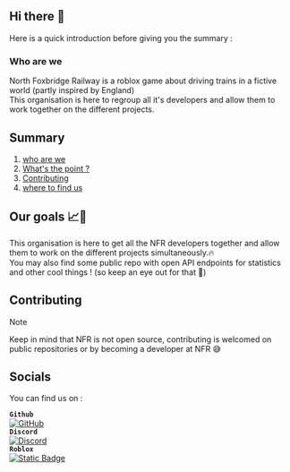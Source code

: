 ## Hi there 👋

Here is a quick introduction before giving you the summary :

### Who are we
North Foxbridge Railway is a roblox game about driving trains in a fictive world (partly inspired by England)\
This organisation is here to regroup all it's developers and allow them to work together on the different projects.

## Summary

1. [who are we](#who-are-we)
2. [What's the point ?](#our-goals-)
3. [Contributing](#contributing)
4. [where to find us](#socials)

## Our goals 📈📌

This organisation is here to get all the NFR developers together and allow them to work on the different projects simultaneously.🔥\
You may also find some public repo with open API endpoints for statistics and other cool things ! (so keep an eye out for that 👀)

## Contributing

> [!NOTE]
> Keep in mind that NFR is not open source, contributing is welcomed on public repositories or by becoming a developer at NFR 😅

## Socials

You can find us on :

**``Github``**\
[![GitHub](https://img.shields.io/badge/GitHub-black?labelColor=%23000000&color=%235865F2&style=flat-square&logo=github)](https://github.com/North-Foxbridge-Railways)\
**``Discord``**\
[![Discord](https://img.shields.io/discord/1144263837244194826?style=flat-square&logo=discord&logoColor=white&labelColor=%235865F2&color=black)](https://discord.com/invite/BFA8GTvsuN)\
**``Roblox``**\
[![Static Badge](https://img.shields.io/badge/NFR-%20?style=flat-square&logo=roblox&label=Roblox&labelColor=%23000000&color=%235865F2)](https://www.roblox.com/games/14554664319/North-FoxBridge-Railway)


